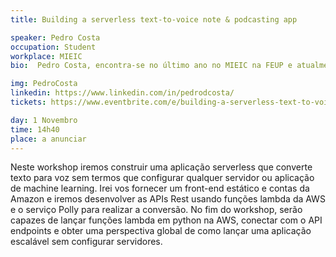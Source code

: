 ```yaml
---
title: Building a serverless text-to-voice note & podcasting app

speaker: Pedro Costa
occupation: Student
workplace: MIEIC
bio:  Pedro Costa, encontra-se no último ano no MIEIC na FEUP e atualmente a realizar ERASMUS na Universidad Politécnica de Madrid. Realizou o seu primeiro estágio de verão em 2017 como Software Developer Intern na Bitmaker e o seu segundo estágio no verão de 2018, como Solutions Architect, na Amazon Web Services em Madrid. Neste estágio certificou-se como “AWS Certified Solutions Architect - Associate”. Durante o percurso de faculdade envolveu-se ativamente no Núcleo de Informática, na Associação de Estudantes e na equipa organizadora do Encontro Nacional de Estudantes de Informática. No decorrer de ambos os estágios, especializou-se inicialmente em arquitecturas microservices e usando linguagens funcionais e de seguida em arquitecturas serverless.

img: PedroCosta
linkedin: https://www.linkedin.com/in/pedrodcosta/
tickets: https://www.eventbrite.com/e/building-a-serverless-text-to-voice-note-podcasting-app-tickets-51765760784

day: 1 Novembro
time: 14h40
place: a anunciar
---
```


Neste workshop iremos construir uma aplicação serverless que converte texto para voz sem termos que configurar qualquer servidor ou aplicação de machine learning. Irei vos fornecer um front-end estático e contas da Amazon e iremos desenvolver as APIs Rest usando funções lambda da AWS e o serviço Polly para realizar a conversão. No fim do workshop, serão capazes de lançar funções lambda em python na AWS, conectar com o API endpoints e obter uma perspectiva global de como lançar uma aplicação escalável sem configurar servidores.
